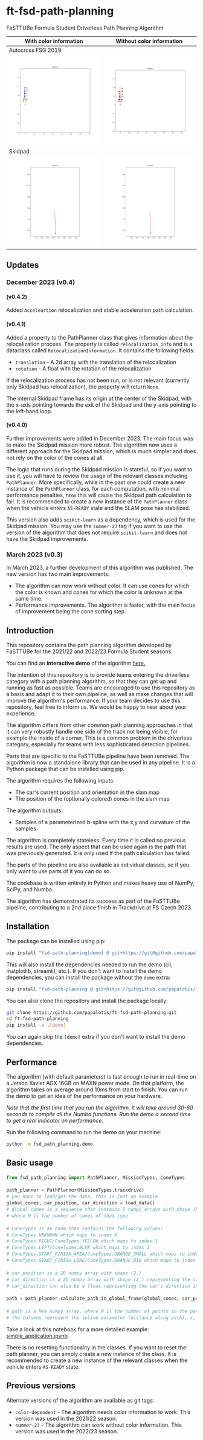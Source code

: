 # ft-fsd-path-planning

FaSTTUBe Formula Student Driverless Path Planning Algorithm

<!-- ![An animation demoing the path planning algorithm](animation.gif) -->

| With color information | Without color information |
| ---------------------- | ------------------------- |
| Autocross FSG 2019
|  ![An animation demoing the path planning algorithm](media/fsg_color.gif)                      |        ![An animation demoing the path planning algorithm without color](media/fsg_no_color.gif)                   |
| Skidpad |
| ![An animation demoing the path planning algorithm](media/skidpad_color.gif) | ![An animation demoing the path planning algorithm without color](media/skidpad_no_color.gif) |

## Updates 

### December 2023 (v0.4)

#### (v0.4.2)

Added `Acceleartion` relocalization and stable acceleration path calculation.

#### (v0.4.1)

Added a property to the PathPlanner class that gives information about the relocalization process. The property is called `relocalization_info` and is a dataclass called `RelocalizationInformation`. It contains the following fields:

- `translation` - A 2d array with the translation of the relocalization
- `rotation` - A float with the rotation of the relocalization

If the relocalization process has not been run, or is not relevant (currently only Skidpad has relocalization), the property will return `None`.

The internal Skidpad frame has its origin at the center of the Skidpad, with the x-axis pointing towards the exit of the Skidpad and the y-axis pointing to the left-hand loop.

#### (v0.4.0)

Further improvements were added in December 2023. The main focus was to make the Skidpad mission more robust. The algorithm now uses a different approach for the Skidpad mission, which is much simpler and does not rely on the color of the cones at all.

The logic that runs during the Skidpad mission is stateful, so if you want to use it, you will have to review the usage of the relevant classes including `PathPlanner`. More specifically, while in the past one could create a new instance of the `PathPlanner` class, for each computation, with minimal performance penalties, now this will cause the Skidpad path calculation to fail. It is recommended to create a new instance of the `PathPlanner` class when the vehicle enters `AS-READY` state and the SLAM pose has stabilized.

This version also adds `scikit-learn` as a dependency, which is used for the Skidpad mission. You may use the `summer-23` tag if you want to use the version of the algorithm that does not require `scikit-learn` and does not have the Skidpad improvements.

### March 2023 (v0.3)

 In March 2023, a further development of this algorithm was published. The new version has two main improvements:

- The algorithm can now work without color. It can use cones for which the color is known and cones for which the color is unknown at the same time.
- Performance improvements. The algorithm is faster, with the main focus of improvement being the cone sorting step.

## Introduction

This repository contains the path planning algorithm developed by FaSTTUBe for the 2021/22 and 2022/23 Formula Student seasons.

You can find an **interactive demo** of the algorithm <a href="https://papalotis-ft-fsd-path-planning-streamlit-main-63xmrt.streamlitapp.com/" target="_blank">here.</a>

The intention of this repository is to provide teams entering the driverless category with a path planning algorithm, so that they can get up and running as fast as possible. Teams are encouraged to use this repository as a basis and adapt it to their own pipeline, as well as make changes that will improve the algorithm's performance. If your team decides to use this repository, feel free to inform us. We would be happy to hear about your experience.

The algorithm differs from other common path planning approaches in that it can very robustly handle one side of the track not being visible, for example the inside of a corner. This is a common problem in the driverless category, especially for teams with less sophisticated detection pipelines.

Parts that are specific to the FaSTTUBe pipeline have been removed. The algorithm is now a standalone library that can be used in any pipeline. It is a Python package that can be installed using pip.

The algorithm requires the following inputs:

- The car's current position and orientation in the slam map
- The position of the (optionally colored) cones in the slam map

The algorithm outputs:

- Samples of a parameterized b-spline with the x,y and curvature of the samples

The algorithm is completely stateless. Every time it is called no previous results are
used. The only aspect that can be used again is the path that was previously generated.
It is only used if the path calculation has failed.

The parts of the pipeline are also available as individual classes, so if you only
want to use parts of it you can do so.

The codebase is written entirely in Python and makes heavy use of NumPy, SciPy, and Numba.

The algorithm has demonstrated its success as part of the FaSTTUBe pipeline, contributing to a 2nd place finish in Trackdrive at FS Czech 2023.

## Installation

The package can be installed using pip:

```bash
pip install "fsd-path-planning[demo] @ git+https://git@github.com/papalotis/ft-fsd-path-planning.git"
```

This will also install the dependencies needed to run the demo (cli, matplotlib, streamlit, etc.). If you don't want to install the demo dependencies, you can install the package without the `demo` extra:

```bash
pip install "fsd-path-planning @ git+https://git@github.com/papalotis/ft-fsd-path-planning.git"
```

You can also clone the repository and install the package locally:

```bash
git clone https://github.com/papalotis/ft-fsd-path-planning.git
cd ft-fsd-path-planning
pip install -e .[demo]
```

You can again skip the `[demo]` extra if you don't want to install the demo dependencies.

## Performance

The algorithm (with default parameters) is fast enough to run in real-time on a Jetson Xavier AGX 16GB on MAXN power mode. On that platform, the algorithm takes on average around 10ms from start to finish. You can run the demo to get an idea of the performance on your hardware.

*Note that the first time that you run the algorithm, it will take around 30-60 seconds to compile all the Numba functions. Run the demo a second time to get a real indicator on performance.*

Run the following command to run the demo on your machine:

```bash
python -m fsd_path_planning.demo
```

## Basic usage

```python
from fsd_path_planning import PathPlanner, MissionTypes, ConeTypes

path_planner = PathPlanner(MissionTypes.trackdrive)
# you have to load/get the data, this is just an example
global_cones, car_position, car_direction = load_data() 
# global_cones is a sequence that contains 5 numpy arrays with shape (N, 2),
# where N is the number of cones of that type

# ConeTypes is an enum that contains the following values:
# ConeTypes.UNKNOWN which maps to index 0
# ConeTypes.RIGHT/ConeTypes.YELLOW which maps to index 1
# ConeTypes.LEFT/ConeTypes.BLUE which maps to index 2
# ConeTypes.START_FINISH_AREA/ConeTypes.ORANGE_SMALL which maps to index 3
# ConeTypes.START_FINISH_LINE/ConeTypes.ORANGE_BIG which maps to index 4

# car_position is a 2D numpy array with shape (2,)
# car_direction is a 2D numpy array with shape (2,) representing the car's direction vector
# car_direction can also be a float representing the car's direction in radians

path = path_planner.calculate_path_in_global_frame(global_cones, car_position, car_direction)

# path is a Mx4 numpy array, where M is the number of points in the path
# the columns represent the spline parameter (distance along path), x, y and path curvature

```

Take a look at this notebook for a more detailed example: [simple_application.ipynb](fsd_path_planning/demo/simple_application.ipynb)

There is no resetting functionality in the classes. If you want to reset the path planner, you can simply create a new instance of the class.
It is recommended to create a new instance of the relevant classes when the vehicle enters `AS-READY` state.

## Previous versions

Alternate versions of the algorithm are available as git tags:

- `color-dependent` - The algorithm needs color information to work. This version was used in the 2021/22 season.
- `summer-23` - The algorithm can work without color information. This version was used in the 2022/23 season.
